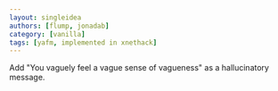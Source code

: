 ```yaml
---
layout: singleidea
authors: [flump, jonadab]
category: [vanilla]
tags: [yafm, implemented in xnethack]
---
```

Add "You vaguely feel a vague sense of vagueness" as a hallucinatory message.
